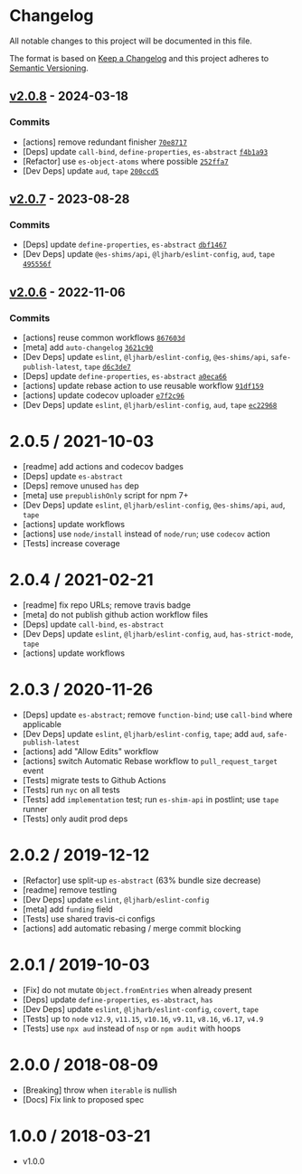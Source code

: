 # Changelog

All notable changes to this project will be documented in this file.

The format is based on [Keep a Changelog](https://keepachangelog.com/en/1.0.0/)
and this project adheres to [Semantic Versioning](https://semver.org/spec/v2.0.0.html).

## [v2.0.8](https://github.com/es-shims/Object.fromEntries/compare/v2.0.7...v2.0.8) - 2024-03-18

### Commits

- [actions] remove redundant finisher [`70e8717`](https://github.com/es-shims/Object.fromEntries/commit/70e8717d348e7d2b919c48ce7ab8cdc403664250)
- [Deps] update `call-bind`, `define-properties`, `es-abstract` [`f4b1a93`](https://github.com/es-shims/Object.fromEntries/commit/f4b1a93c665224e02724d3984eac0ce8508407cc)
- [Refactor] use `es-object-atoms` where possible [`252ffa7`](https://github.com/es-shims/Object.fromEntries/commit/252ffa73b503b29a7751730f5bca52f5136469e2)
- [Dev Deps] update `aud`, `tape` [`200ccd5`](https://github.com/es-shims/Object.fromEntries/commit/200ccd563a4bf5a55603be7877646dae1f67675c)

## [v2.0.7](https://github.com/es-shims/Object.fromEntries/compare/v2.0.6...v2.0.7) - 2023-08-28

### Commits

- [Deps] update `define-properties`, `es-abstract` [`dbf1467`](https://github.com/es-shims/Object.fromEntries/commit/dbf1467c5586bbf0183ebdee1239176eaf1f94d6)
- [Dev Deps] update `@es-shims/api`, `@ljharb/eslint-config`, `aud`, `tape` [`495556f`](https://github.com/es-shims/Object.fromEntries/commit/495556fd641f1c6b9f2f1eedf1be98ed7dad1c43)

## [v2.0.6](https://github.com/es-shims/Object.fromEntries/compare/v2.0.5...v2.0.6) - 2022-11-06

### Commits

- [actions] reuse common workflows [`867603d`](https://github.com/es-shims/Object.fromEntries/commit/867603ddb384887d25749488579a4c74fa9c1443)
- [meta] add `auto-changelog` [`3621c90`](https://github.com/es-shims/Object.fromEntries/commit/3621c90294140f0139cf65c9ed852e7ace01c40f)
- [Dev Deps] update `eslint`, `@ljharb/eslint-config`, `@es-shims/api`, `safe-publish-latest`, `tape` [`d6c3de7`](https://github.com/es-shims/Object.fromEntries/commit/d6c3de793e1f2055b5b11102f778270378956f71)
- [Deps] update `define-properties`, `es-abstract` [`a0eca66`](https://github.com/es-shims/Object.fromEntries/commit/a0eca66c2d21c1030430b8c06c36d9235d0f5870)
- [actions] update rebase action to use reusable workflow [`91df159`](https://github.com/es-shims/Object.fromEntries/commit/91df159d076da80dcb62dd4a27cc303e4bdaf76e)
- [actions] update codecov uploader [`e7f2c96`](https://github.com/es-shims/Object.fromEntries/commit/e7f2c965103df04dc21042bd735ce1a5d1446193)
- [Dev Deps] update `eslint`, `@ljharb/eslint-config`, `aud`, `tape` [`ec22968`](https://github.com/es-shims/Object.fromEntries/commit/ec22968b61d5888816c66d8416bb045f6584e3a1)

<!-- auto-changelog-above -->

2.0.5 / 2021-10-03
=================

- [readme] add actions and codecov badges
- [Deps] update `es-abstract`
- [Deps] remove unused `has` dep
- [meta] use `prepublishOnly` script for npm 7+
- [Dev Deps] update `eslint`, `@ljharb/eslint-config`, `@es-shims/api`, `aud`, `tape`
- [actions] update workflows
- [actions] use `node/install` instead of `node/run`; use `codecov` action
- [Tests] increase coverage

2.0.4 / 2021-02-21
=================

- [readme] fix repo URLs; remove travis badge
- [meta] do not publish github action workflow files
- [Deps] update `call-bind`, `es-abstract`
- [Dev Deps] update `eslint`, `@ljharb/eslint-config`, `aud`, `has-strict-mode`, `tape`
- [actions] update workflows

2.0.3 / 2020-11-26
=================

- [Deps] update `es-abstract`; remove `function-bind`; use `call-bind` where applicable
- [Dev Deps] update `eslint`, `@ljharb/eslint-config`, `tape`; add `aud`, `safe-publish-latest`
- [actions] add "Allow Edits" workflow
- [actions] switch Automatic Rebase workflow to `pull_request_target` event
- [Tests] migrate tests to Github Actions
- [Tests] run `nyc` on all tests
- [Tests] add `implementation` test; run `es-shim-api` in postlint; use `tape` runner
- [Tests] only audit prod deps

2.0.2 / 2019-12-12
=================

- [Refactor] use split-up `es-abstract` (63% bundle size decrease)
- [readme] remove testling
- [Dev Deps] update `eslint`, `@ljharb/eslint-config`
- [meta] add `funding` field
- [Tests] use shared travis-ci configs
- [actions] add automatic rebasing / merge commit blocking

2.0.1 / 2019-10-03
=================

- [Fix] do not mutate `Object.fromEntries` when already present
- [Deps] update `define-properties`, `es-abstract`, `has`
- [Dev Deps] update `eslint`, `@ljharb/eslint-config`, `covert`, `tape`
- [Tests] up to `node` `v12.9`, `v11.15`, `v10.16`, `v9.11`, `v8.16`, `v6.17`, `v4.9`
- [Tests] use `npx aud` instead of `nsp` or `npm audit` with hoops

2.0.0 / 2018-08-09
=================

- [Breaking] throw when `iterable` is nullish
- [Docs] Fix link to proposed spec

1.0.0 / 2018-03-21
=================

- v1.0.0

